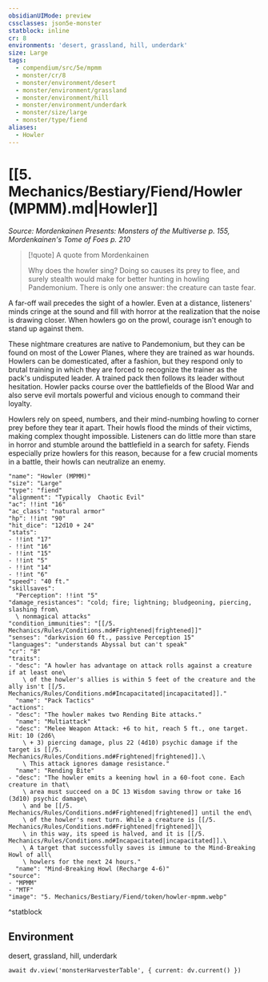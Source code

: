 ```yaml
---
obsidianUIMode: preview
cssclasses: json5e-monster
statblock: inline
cr: 8
environments: 'desert, grassland, hill, underdark'
size: Large
tags:
  - compendium/src/5e/mpmm
  - monster/cr/8
  - monster/environment/desert
  - monster/environment/grassland
  - monster/environment/hill
  - monster/environment/underdark
  - monster/size/large
  - monster/type/fiend
aliases:
  - Howler
---
```

# [[5. Mechanics/Bestiary/Fiend/Howler (MPMM).md|Howler]]
*Source: Mordenkainen Presents: Monsters of the Multiverse p. 155, Mordenkainen's Tome of Foes p. 210*

> [!quote] A quote from Mordenkainen  
> 
> Why does the howler sing? Doing so causes its prey to flee, and surely stealth would make for better hunting in howling Pandemonium. There is only one answer: the creature can taste fear.

A far-off wail precedes the sight of a howler. Even at a distance, listeners' minds cringe at the sound and fill with horror at the realization that the noise is drawing closer. When howlers go on the prowl, courage isn't enough to stand up against them.

These nightmare creatures are native to Pandemonium, but they can be found on most of the Lower Planes, where they are trained as war hounds. Howlers can be domesticated, after a fashion, but they respond only to brutal training in which they are forced to recognize the trainer as the pack's undisputed leader. A trained pack then follows its leader without hesitation. Howler packs course over the battlefields of the Blood War and also serve evil mortals powerful and vicious enough to command their loyalty.

Howlers rely on speed, numbers, and their mind-numbing howling to corner prey before they tear it apart. Their howls flood the minds of their victims, making complex thought impossible. Listeners can do little more than stare in horror and stumble around the battlefield in a search for safety. Fiends especially prize howlers for this reason, because for a few crucial moments in a battle, their howls can neutralize an enemy.

```statblock
"name": "Howler (MPMM)"
"size": "Large"
"type": "fiend"
"alignment": "Typically  Chaotic Evil"
"ac": !!int "16"
"ac_class": "natural armor"
"hp": !!int "90"
"hit_dice": "12d10 + 24"
"stats":
- !!int "17"
- !!int "16"
- !!int "15"
- !!int "5"
- !!int "14"
- !!int "6"
"speed": "40 ft."
"skillsaves":
  "Perception": !!int "5"
"damage_resistances": "cold; fire; lightning; bludgeoning, piercing, slashing from\
  \ nonmagical attacks"
"condition_immunities": "[[/5. Mechanics/Rules/Conditions.md#Frightened|frightened]]"
"senses": "darkvision 60 ft., passive Perception 15"
"languages": "understands Abyssal but can't speak"
"cr": "8"
"traits":
- "desc": "A howler has advantage on attack rolls against a creature if at least one\
    \ of the howler's allies is within 5 feet of the creature and the ally isn't [[/5. Mechanics/Rules/Conditions.md#Incapacitated|incapacitated]]."
  "name": "Pack Tactics"
"actions":
- "desc": "The howler makes two Rending Bite attacks."
  "name": "Multiattack"
- "desc": "Melee Weapon Attack: +6 to hit, reach 5 ft., one target. Hit: 10 (2d6\
    \ + 3) piercing damage, plus 22 (4d10) psychic damage if the target is [[/5. Mechanics/Rules/Conditions.md#Frightened|frightened]].\
    \ This attack ignores damage resistance."
  "name": "Rending Bite"
- "desc": "The howler emits a keening howl in a 60-foot cone. Each creature in that\
    \ area must succeed on a DC 13 Wisdom saving throw or take 16 (3d10) psychic damage\
    \ and be [[/5. Mechanics/Rules/Conditions.md#Frightened|frightened]] until the end\
    \ of the howler's next turn. While a creature is [[/5. Mechanics/Rules/Conditions.md#Frightened|frightened]]\
    \ in this way, its speed is halved, and it is [[/5. Mechanics/Rules/Conditions.md#Incapacitated|incapacitated]].\
    \ A target that successfully saves is immune to the Mind-Breaking Howl of all\
    \ howlers for the next 24 hours."
  "name": "Mind-Breaking Howl (Recharge 4-6)"
"source":
- "MPMM"
- "MTF"
"image": "5. Mechanics/Bestiary/Fiend/token/howler-mpmm.webp"
```
^statblock

## Environment

desert, grassland, hill, underdark

```dataviewjs
await dv.view('monsterHarvesterTable', { current: dv.current() })
```
